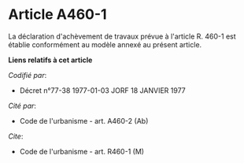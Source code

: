 # Article A460-1

La déclaration d'achèvement de travaux prévue à l'article R. 460-1 est établie conformément au modèle annexé au présent
article.

**Liens relatifs à cet article**

_Codifié par_:

  - Décret n°77-38 1977-01-03 JORF 18 JANVIER 1977

_Cité par_:

  - Code de l'urbanisme - art. A460-2 (Ab)

_Cite_:

  - Code de l'urbanisme - art. R460-1 (M)
